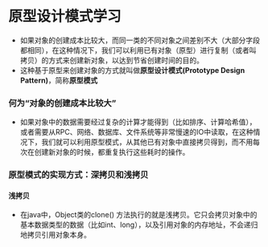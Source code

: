 # 原型设计模式学习
* 如果对象的创建成本比较大，而同一类的不同对象之间差别不大（大部分字段都相同），在这种情况下，我们可以利用已有对象（原型）进行复制（或者叫拷贝）的方式来创建新对象，以达到节省创建时间的目的。
* 这种基于原型来创建对象的方式就叫做**原型设计模式(Prototype Design Pattern)**，简称**原型模式**

### 何为“对象的创建成本比较大”

* 如果对象中的数据需要经过复杂的计算才能得到（比如排序、计算哈希值），或者需要从RPC、网络、数据库、文件系统等非常慢速的IO中读取，在这种情况下，我们就可以利用原型模式，从其他已有对象中直接拷贝得到，而不用每次在创建新对象的时候，都重复执行这些耗时的操作。

### 原型模式的实现方式：深拷贝和浅拷贝

#### 浅拷贝

* 在java中，Object类的clone() 方法执行的就是浅拷贝。它只会拷贝对象中的基本数据类型的数据（比如int、long），以及引用对象的内存地址，不会递归地拷贝引用对象本身。